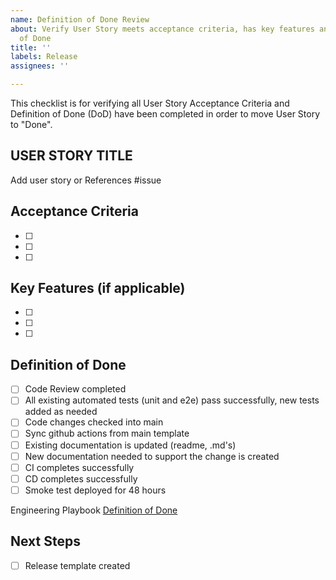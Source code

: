 ```yaml
---
name: Definition of Done Review
about: Verify User Story meets acceptance criteria, has key features and meets Definition
  of Done
title: ''
labels: Release
assignees: ''

---
```


This checklist is for verifying all User Story Acceptance Criteria and Definition of Done (DoD) have been completed in order to move User Story to "Done".

## USER STORY TITLE

Add user story or References #issue

## Acceptance Criteria

- [ ]
- [ ]
- [ ]

## Key Features (if applicable)

- [ ]
- [ ]
- [ ]

## Definition of Done

- [ ] Code Review completed
- [ ] All existing automated tests (unit and e2e) pass successfully, new tests added as needed
- [ ] Code changes checked into main
- [ ] Sync github actions from main template
- [ ] Existing documentation is updated (readme, .md's)
- [ ] New documentation needed to support the change is created
- [ ] CI completes successfully
- [ ] CD completes successfully
- [ ] Smoke test deployed for 48 hours

Engineering Playbook [Definition of Done](https://github.com/microsoft/code-with-engineering-playbook/blob/master/agile-development/team-agreements/definition-of-done/readme.md)

## Next Steps

- [ ] Release template created
